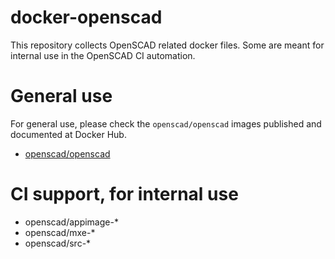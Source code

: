 # docker-openscad
This repository collects OpenSCAD related docker files. Some are meant for internal use in the OpenSCAD CI automation.

# General use

For general use, please check the `openscad/openscad` images published and documented at Docker Hub.

* [openscad/openscad](https://hub.docker.com/repository/docker/openscad/openscad)

# CI support, for internal use

* openscad/appimage-*
* openscad/mxe-*
* openscad/src-*
